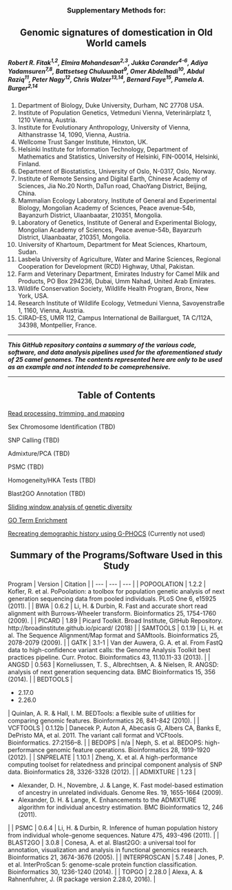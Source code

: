 <h3><p align="center">Supplementary Methods for:</p></h3>
<h2><p align="center">Genomic signatures of domestication in Old World camels</p></h2>

<I><h5>Robert R. Fitak<sup>1,2</sup>, Elmira Mohandesan<sup>2,3</sup>, Jukka Corander<sup>4-6</sup>, Adiya Yadamsuren<sup>7,8</sup>, Battsetseg Chuluunbat<sup>9</sup>, Omer Abdelhadi<sup>10</sup>, Abdul Raziq<sup>11</sup>, Peter Nagy<sup>12</sup>, Chris Walzer<sup>13,14</sup>, Bernard Faye<sup>15</sup>, Pamela A. Burger<sup>2,14</sup></h5></I>

1. Department of Biology, Duke University, Durham, NC 27708 USA.
2. Institute of Population Genetics, Vetmeduni Vienna, Veterinärplatz 1, 1210 Vienna, Austria.
3. Institute for Evolutionary Anthropology, University of Vienna, Althanstrasse 14, 1090, Vienna, Austria.
4. Wellcome Trust Sanger Institute, Hinxton, UK.
5. Helsinki Institute for Information Technology, Department of Mathematics and Statistics, University of Helsinki, FIN-00014, Helsinki, Finland.
6. Department of Biostatistics, University of Oslo, N-0317, Oslo, Norway.
7. Institute of Remote Sensing and Digital Earth, Chinese Academy of Sciences, Jia No.20 North, DaTun road, ChaoYang District, Beijing, China.
8. Mammalian Ecology Laboratory, Institute of General and Experimental Biology, Mongolian Academy of Sciences, Peace avenue-54b, Bayanzurh District, Ulaanbaatar, 210351, Mongolia.
9. Laboratory of Genetics, Institute of General and Experimental Biology, Mongolian Academy of Sciences, Peace avenue-54b, Bayarzurh District, Ulaanbaatar, 210351, Mongolia.
 10. University of Khartoum, Department for Meat Sciences, Khartoum, Sudan.
11. Lasbela University of Agriculture, Water and Marine Sciences, Regional Cooperation for Development (RCD) Highway, Uthal, Pakistan.
12. Farm and Veterinary Department, Emirates Industry for Camel Milk and Products, PO Box 294236, Dubai, Umm Nahad, United Arab Emirates.
13. Wildlife Conservation Society, Wildlife Health Program, Bronx, New York, USA.
14. Research Institute of Wildlife Ecology, Vetmeduni Vienna, Savoyenstraße 1, 1160, Vienna, Austria.
15. CIRAD-ES, UMR 112, Campus International de Baillarguet, TA C/112A, 34398, Montpellier, France.

***
___This GitHub repository contains a summary of the various code, software, and data analysis pipelines used for the aforementioned study of 25 camel genomes. The contents represented here are only to be used as an example and not intended to be comeprehensive.___
***
  
<h2><p align="center">Table of Contents</p></h2>

[Read processing, trimming, and mapping](./read_processing.md)

Sex Chromosome Identification (TBD)

SNP Calling (TBD)

Admixture/PCA (TBD)

PSMC (TBD)

Homogeneity/HKA Tests (TBD)

Blast2GO Annotation (TBD)

[Sliding window analysis of genetic diversity](./window_diversity.md)

[GO Term Enrichment](./GO_enrichment.md)

[Recreating demographic history using G-PHOCS](./g-phocs.md) \(Currently not used\)


<h2><p align="center">Summary of the Programs/Software Used in this Study</p></h2>
Program | Version | Citation |
| --- | --- | --- |
| POPOOLATION | 1.2.2 | Kofler, R. et al. PoPoolation: a toolbox for population genetic analysis of next generation sequencing data from pooled individuals. PLoS One 6, e15925 (2011). |
| BWA | 0.6.2 | Li, H. & Durbin, R. Fast and accurate short read alignment with Burrows-Wheeler transform. Bioinformatics 25, 1754-1760 (2009). |
| PICARD | 1.89 | Picard Toolkit. Broad Institute, GitHub Repository. http://broadinstitute.github.io/picard/ (2018) |
| SAMTOOLS | 0.1.19 | Li, H. et al. The Sequence Alignment/Map format and SAMtools. Bioinformatics 25, 2078-2079 (2009). |
| GATK | 3.1-1 | Van der Auwera, G. A. et al. From FastQ data to high-confidence variant calls: the Genome Analysis Toolkit best practices pipeline. Curr. Protoc. Bioinformatics 43, 11.10.11-33 (2013). |
| ANGSD | 0.563 | Korneliussen, T. S., Albrechtsen, A. & Nielsen, R. ANGSD: analysis of next generation sequencing data. BMC Bioinformatics 15, 356 (2014). |
| BEDTOOLS | <ul><li>2.17.0</li><li>2.26.0</li></ul> | Quinlan, A. R. & Hall, I. M. BEDTools: a flexible suite of utilities for comparing genomic features. Bioinformatics 26, 841-842 (2010). |
| VCFTOOLS | 0.1.12b | Danecek P, Auton A, Abecasis G, Albers CA, Banks E, DePristo MA, et al. 2011. The variant call format and VCFtools. Bioinformatics. 27:2156–8. |
| BEDOPS | n/a | Neph, S. et al. BEDOPS: high-performance genomic feature operations. Bioinformatics 28, 1919-1920 (2012). |
| SNPRELATE | 1.10.1 | Zheng, X. et al. A high-performance computing toolset for relatedness and principal component analysis of SNP data. Bioinformatics 28, 3326-3328 (2012). |
| ADMIXTURE | 1.23 | <ul><li>Alexander, D. H., Novembre, J. & Lange, K. Fast model-based estimation of ancestry in unrelated individuals. Genome Res. 19, 1655-1664 (2009).</li><li>Alexander, D. H. & Lange, K. Enhancements to the ADMIXTURE algorithm for individual ancestry estimation. BMC Bioinformatics 12, 246 (2011).</li></ul> |
| PSMC | 0.6.4 | Li, H. & Durbin, R. Inference of human population history from individual whole-genome sequences. Nature 475, 493-496 (2011). |
| BLAST2GO | 3.0.8 | Conesa, A. et al. Blast2GO: a universal tool for annotation, visualization and analysis in functional genomics research. Bioinformatics 21, 3674-3676 (2005). |
| INTERPROSCAN | 5.7.48 | Jones, P. et al. InterProScan 5: genome-scale protein function classification. Bioinformatics 30, 1236-1240 (2014). |
| TOPGO | 2.28.0 | Alexa, A. & Rahnenfuhrer, J. (R package version 2.28.0, 2016). |
